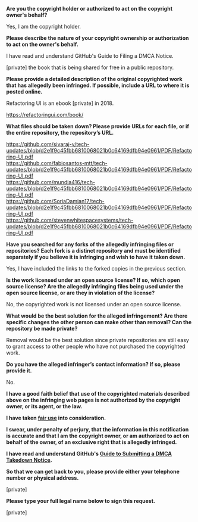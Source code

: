 **Are you the copyright holder or authorized to act on the copyright owner's behalf?**

Yes, I am the copyright holder.

**Please describe the nature of your copyright ownership or authorization to act on the owner's behalf.**

I have read and understand GitHub's Guide to Filing a DMCA Notice.

[private] the book that is being shared for free in a public repository.

**Please provide a detailed description of the original copyrighted work that has allegedly been infringed. If possible, include a URL to where it is posted online.**

Refactoring UI is an ebook [private] in 2018.

https://refactoringui.com/book/

**What files should be taken down? Please provide URLs for each file, or if the entire repository, the repository’s URL.**

https://github.com/sivaraj-v/tech-updates/blob/d2e1f9c45fbb6810068021b0c64169dfb94e0961/PDF/Refactoring-UI.pdf  
https://github.com/fabiosantos-mtt/tech-updates/blob/d2e1f9c45fbb6810068021b0c64169dfb94e0961/PDF/Refactoring-UI.pdf  
https://github.com/mundia416/tech-updates/blob/d2e1f9c45fbb6810068021b0c64169dfb94e0961/PDF/Refactoring-UI.pdf  
https://github.com/SoriaDamian17/tech-updates/blob/d2e1f9c45fbb6810068021b0c64169dfb94e0961/PDF/Refactoring-UI.pdf  
https://github.com/stevenwhitespacesystems/tech-updates/blob/d2e1f9c45fbb6810068021b0c64169dfb94e0961/PDF/Refactoring-UI.pdf  

**Have you searched for any forks of the allegedly infringing files or repositories? Each fork is a distinct repository and must be identified separately if you believe it is infringing and wish to have it taken down.**

Yes, I have included the links to the forked copies in the previous section.

**Is the work licensed under an open source license? If so, which open source license? Are the allegedly infringing files being used under the open source license, or are they in violation of the license?**

No, the copyrighted work is not licensed under an open source license.

**What would be the best solution for the alleged infringement? Are there specific changes the other person can make other than removal? Can the repository be made private?**

Removal would be the best solution since private repositories are still easy to grant access to other people who have not purchased the copyrighted work.

**Do you have the alleged infringer’s contact information? If so, please provide it.**

No.

**I have a good faith belief that use of the copyrighted materials described above on the infringing web pages is not authorized by the copyright owner, or its agent, or the law.**

**I have taken <a href="https://www.lumendatabase.org/topics/22">fair use</a> into consideration.**

**I swear, under penalty of perjury, that the information in this notification is accurate and that I am the copyright owner, or am authorized to act on behalf of the owner, of an exclusive right that is allegedly infringed.**

**I have read and understand GitHub's <a href="https://help.github.com/articles/guide-to-submitting-a-dmca-takedown-notice/">Guide to Submitting a DMCA Takedown Notice</a>.**

**So that we can get back to you, please provide either your telephone number or physical address.**

[private]  

**Please type your full legal name below to sign this request.**

[private]  
